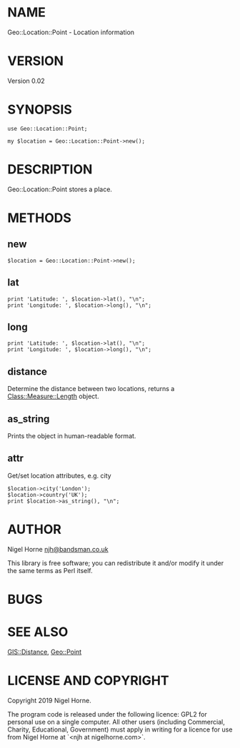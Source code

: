 # NAME

Geo::Location::Point -
Location information

# VERSION

Version 0.02

# SYNOPSIS

    use Geo::Location::Point;

    my $location = Geo::Location::Point->new();

# DESCRIPTION

Geo::Location::Point stores a place.

# METHODS

## new

    $location = Geo::Location::Point->new();

## lat

    print 'Latitude: ', $location->lat(), "\n";
    print 'Longitude: ', $location->long(), "\n";

## long

    print 'Latitude: ', $location->lat(), "\n";
    print 'Longitude: ', $location->long(), "\n";

## distance

Determine the distance between two locations,
returns a [Class::Measure::Length](https://metacpan.org/pod/Class::Measure::Length) object.

## as\_string

Prints the object in human-readable format.

## attr

Get/set location attributes, e.g. city

    $location->city('London');
    $location->country('UK');
    print $location->as_string(), "\n";

# AUTHOR

Nigel Horne <njh@bandsman.co.uk>

This library is free software; you can redistribute it and/or modify
it under the same terms as Perl itself.

# BUGS

# SEE ALSO

[GIS::Distance](https://metacpan.org/pod/GIS::Distance),
[Geo::Point](https://metacpan.org/pod/Geo::Point)

# LICENSE AND COPYRIGHT

Copyright 2019 Nigel Horne.

The program code is released under the following licence: GPL2 for personal use on a single computer.
All other users (including Commercial, Charity, Educational, Government)
must apply in writing for a licence for use from Nigel Horne at \`&lt;njh at nigelhorne.com>\`.
